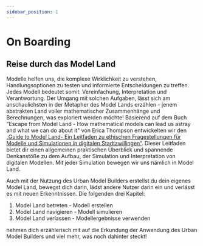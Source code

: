 ```yaml
---
sidebar_position: 1
---
```

# On Boarding 
## Reise durch das Model Land
Modelle helfen uns, die komplexe Wirklichkeit zu verstehen, Handlungsoptionen zu testen und informierte Entscheidungen zu treffen. Jedes Modell bedeutet somit: Vereinfachung, Interpretation und Verantwortung. Der Umgang mit solchen Aufgaben, lässt sich am anschaulichsten in der Metapher des Model Lands erzählen - jenem abstrakten Land voller mathematischer Zusammenhänge und Berechnungen, was exploriert werden möchte! Basierend auf dem Buch "Escape from Model Land - How mathematical models can lead us astray and what we can do about it" von Erica Thompson entwickelten wir den [„Guide to Model Land- Ein Leitfaden zu ethischen Fragestellungen für Modelle und Simulationen in digitalen Stadtzwillingen“](https://www.connectedurbantwins.de/app/uploads/2024/08/2024-07-22_City-Science-Lab_Guide-To-Model-Land_EN.pdf). Dieser Leitfaden bietet dir einen allgemeinen praktischen Überblick und spannende Denkanstöße zu dem Aufbau, der Simulation und Interpretation von digitalen Modellen. Mit jeder Simulation bewegen wir uns nämlich in Model Land. 

Auch mit der Nutzung des Urban Model Builders erstellst du dein eigenes Model Land, bewegst dich darin, lädst andere Nutzer darin ein und verlässt es mit neuen Erkenntnissen. 
Die folgenden drei Kapitel:
1. Model Land betreten - Modell erstellen
2. Model Land navigieren - Modell simulieren 
3. Model Land verlassen - Modellergebnisse verwenden

nehmen dich erzählerisch mit auf die Erkundung der Anwendung des Urban Model Builders und viel mehr, was noch dahinter steckt!






